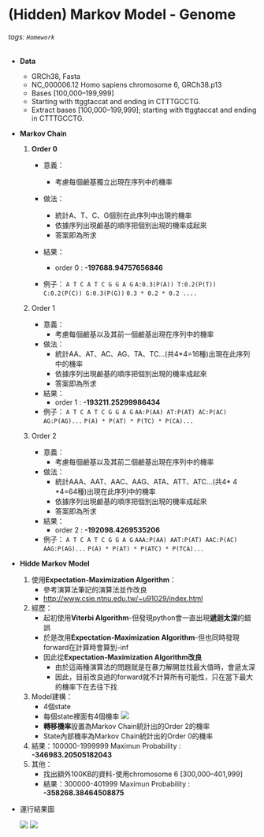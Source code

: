 # (Hidden) Markov Model - Genome
###### tags: `Homework`

* **Data**
    * GRCh38, Fasta
    * NC_000006.12 Homo sapiens chromosome 6, GRCh38.p13
    * Bases [100,000–199,999]
    * Starting with ttggtaccat and ending in CTTTGCCTG.
    * Extract bases [100,000–199,999]; starting with ttggtaccat and ending in CTTTGCCTG.
* **Markov Chain**
    1. **Order 0**
        * 意義：
            * 考慮每個鹼基獨立出現在序列中的機率
        * 做法：
            * 統計A、T、C、G個別在此序列中出現的機率
            * 依據序列出現鹼基的順序把個別出現的機率成起來
            * 答案即為所求
        * 結果：
            * order 0 : **-197688.94757656846**

        * 例子：
             `A T C A T C G G A G`
             `A:0.3(P(A)) T:0.2(P(T)) C:0.2(P(C)) G:0.3(P(G))`
             `0.3 * 0.2 * 0.2 ....`
             
        
    
        

     
    2. Order 1
        * 意義：
            * 考慮每個鹼基以及其前一個鹼基出現在序列中的機率
        * 做法：
            * 統計AA、AT、AC、AG、TA、TC...(共4*4=16種)出現在此序列中的機率
            * 依據序列出現鹼基的順序把個別出現的機率成起來
            * 答案即為所求
        * 結果：
            * order 1 : **-193211.25299986434**
        * 例子：
             `A T C A T C G G A G`
             `AA:P(AA) AT:P(AT) AC:P(AC) AG:P(AG)...`
             `P(A) * P(AT) * P(TC) * P(CA)...`

    4. Order 2
        * 意義：
            * 考慮每個鹼基以及其前二個鹼基出現在序列中的機率
        * 做法：
            * 統計AAA、AAT、AAC、AAG、ATA、ATT、ATC...(共4* 4 *4=64種)出現在此序列中的機率
            * 依據序列出現鹼基的順序把個別出現的機率成起來
            * 答案即為所求
        * 結果：
            * order 2 : **-192098.4269535206**
        * 例子：
             `A T C A T C G G A G`
             `AAA:P(AA) AAT:P(AT) AAC:P(AC) AAG:P(AG)...`
             `P(A) * P(AT) * P(ATC) * P(TCA)...`

* **Hidde Markov Model**
    1. 使用**Expectation-Maximization Algorithm**：
        * 參考演算法筆記的演算法並作改良
        * http://www.csie.ntnu.edu.tw/~u91029/index.html
    2. 經歷：
        * 起初使用**Viterbi Algorithm**-但發現python會一直出現**遞迴太深**的錯誤
        * 於是改用**Expectation-Maximization Algorithm**-但也同時發現forward在計算時會算到-inf
        * 因此從**Expectation-Maximization Algorithm改良**
            * 由於這兩種演算法的問題就是在暴力解開並找最大值時，會遞太深
            * 因此，目前改良過的forward就不計算所有可能性，只在當下最大的機率下在去往下找
    3. Model建構：
        * 4個state
        * 每個state裡面有4個機率
        ![](https://i.imgur.com/pdVuN5x.png)
        * **轉移機率**設置為Markov Chain統計出的Order 2的機率
        * State內部機率為Markov Chain統計出的Order 0的機率
    4. 結果：100000-1999999 Maximun Probability :  **-346983.20505182043**
    5. 其他：
        * 找出額外100KB的資料-使用chromosome 6 [300,000–401,999]
        * 結果：300000-401999 Maximun Probability :  **-358268.38464508875**

* 運行結果圖

    ![](https://i.imgur.com/JKOOrhk.png)
    ![](https://i.imgur.com/zzQJRyw.png)



